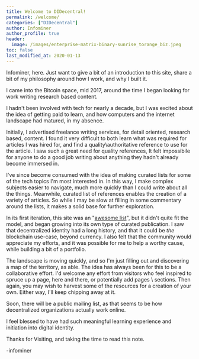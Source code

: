 ```yaml
---
title: Welcome to DIDecentral!
permalink: /welcome/
categories: ["DIDecentral"]
author: Infominer
author_profile: true
header: 
  image: /images/enterprise-matrix-binary-sunrise_torange_biz.jpeg
toc: false
last_modified_at: 2020-01-13
---
```


Infominer, here. Just want to give a bit of an introduction to this site, share a bit of my philosophy around how I work, and why I built it.

I came into the Bitcoin space, mid 2017, around the time I began looking for work writing research based content.

I hadn't been involved with tech for nearly a decade, but I was excited about the idea of getting paid to learn, and how computers and the internet landscape had matured, in my absence. 

Initially, I advertised freelance writing services, for detail oriented, research based, content. I found it very difficult to both learn what was required for articles I was hired for, and find a quality\authoritative reference to use for the article. I saw such a great need for quality references, It felt impossibile for anyone to do a good job writing about anything they hadn't already become immersed in.

I've since become consumed with the idea of making curated lists for some of the tech topics I'm most interested in. In this way, I make complex subjects easier to navigate, much more quickly than I could write about all the things. Meanwhile, curated list of references enables the creation of a variety of articles. So while I may be slow at filling in some commentary around the lists, it makes a solid base for further exploration.

In its first iteration, this site was an "[awesome list](https://github.com/sindresorhus/awesome)", but it didn't quite fit the model, and began growing into its own type of curated publication. I saw that decentralized identity had a long history, and that it could be _the_ blockchain use-case, beyond currency. I also felt that the community would appreciate my efforts, and it was possible for me to help a worthy cause, while building a bit of a portfolio.

The landscape is moving quickly, and so I'm just filling out and discovering a map of the territory, as able. The idea has always been for this to be a collaborative effort. I'd welcome any effort from visitors who feel inspired to spruce up a page, here and there, or potentially add pages \ sections. Then again, you may wish to harvest some of the resources for a creation of your own. Either way, I'll keep chipping away at it. 

Soon, there will be a public mailing list, as that seems to be how decentralized organizations actually work online. 

I feel blessed to have had such meaningful learning experience and initiation into digital identity.

Thanks for Visiting, and taking the time to read this note.

-infominer